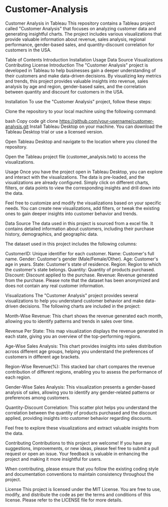 # Customer-Analysis
Customer Analysis in Tableau
This repository contains a Tableau project called "Customer Analysis" that focuses on analyzing customer data and generating insightful charts. The project includes various visualizations that provide valuable information about revenue, sales analysis, regional performance, gender-based sales, and quantity-discount correlation for customers in the USA.

Table of Contents
Introduction
Installation
Usage
Data Source
Visualizations
Contributing
License
Introduction
The "Customer Analysis" project is developed in Tableau to help businesses gain a deeper understanding of their customers and make data-driven decisions. By visualizing key metrics and trends, this project provides valuable insights into revenue, sales analysis by age and region, gender-based sales, and the correlation between quantity and discount for customers in the USA.

Installation
To use the "Customer Analysis" project, follow these steps:

Clone the repository to your local machine using the following command:

bash
Copy code
git clone https://github.com/your-username/customer-analysis.git
Install Tableau Desktop on your machine. You can download the Tableau Desktop trial or use a licensed version.

Open Tableau Desktop and navigate to the location where you cloned the repository.

Open the Tableau project file (customer_analysis.twb) to access the visualizations.

Usage
Once you have the project open in Tableau Desktop, you can explore and interact with the visualizations. The data is pre-loaded, and the visualizations are already configured. Simply click on different charts, filters, or data points to view the corresponding insights and drill down into the data.

Feel free to customize and modify the visualizations based on your specific needs. You can create new visualizations, add filters, or tweak the existing ones to gain deeper insights into customer behavior and trends.

Data Source
The data used in this project is sourced from a excel file. It contains detailed information about customers, including their purchase history, demographics, and geographic data.

The dataset used in this project includes the following columns:

CustomerID: Unique identifier for each customer.
Name: Customer's full name.
Gender: Customer's gender (Male/Female/Other).
Age: Customer's age in years.
State: Customer's state of residence.
Region: Region to which the customer's state belongs.
Quantity: Quantity of products purchased.
Discount: Discount applied to the purchase.
Revenue: Revenue generated from the purchase.
Please note that the dataset has been anonymized and does not contain any real customer information.

Visualizations
The "Customer Analysis" project provides several visualizations to help you understand customer behavior and make data-driven decisions. The following charts are included in the project:

Month-Wise Revenue: This chart shows the revenue generated each month, allowing you to identify patterns and trends in sales over time.

Revenue Per State: This map visualization displays the revenue generated in each state, giving you an overview of the top-performing regions.

Age-Wise Sales Analysis: This chart provides insights into sales distribution across different age groups, helping you understand the preferences of customers in different age brackets.

Region-Wise Revenue(%): This stacked bar chart compares the revenue contribution of different regions, enabling you to assess the performance of each region.

Gender-Wise Sales Analysis: This visualization presents a gender-based analysis of sales, allowing you to identify any gender-related patterns or preferences among customers.

Quantity-Discount Correlation: This scatter plot helps you understand the correlation between the quantity of products purchased and the discount applied, providing insights into customer behavior regarding discounts.

Feel free to explore these visualizations and extract valuable insights from the data.

Contributing
Contributions to this project are welcome! If you have any suggestions, improvements, or new ideas, please feel free to submit a pull request or open an issue. Your feedback is valuable in enhancing the project and making it more insightful for users.

When contributing, please ensure that you follow the existing coding style and documentation conventions to maintain consistency throughout the project.

License
This project is licensed under the MIT License. You are free to use, modify, and distribute the code as per the terms and conditions of this license. Please refer to the LICENSE file for more details.

